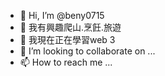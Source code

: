 - 👋 Hi, I’m @beny0715
- 👀 我有興趣爬山.烹飪.旅遊
- 🌱 我現在正在學習web 3
- 💞️ I’m looking to collaborate on ...
- 📫 How to reach me ...

<!---
beny0715/beny0715 is a ✨ special ✨ repository because its `README.md` (this file) appears on your GitHub profile.
You can click the Preview link to take a look at your changes.
--->

